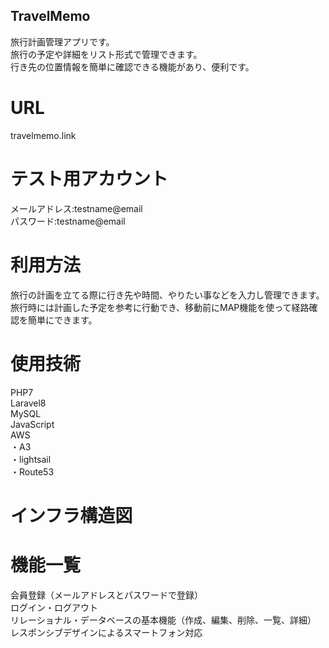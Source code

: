 ## TravelMemo <br>
旅行計画管理アプリです。　<br>
旅行の予定や詳細をリスト形式で管理できます。　 <br>
行き先の位置情報を簡単に確認できる機能があり、便利です。 <br>
# URL <br>
travelmemo.link <br>
# テスト用アカウント <br>
メールアドレス:testname@email  <br>
パスワード:testname@email  <br>
# 利用方法　<br>
旅行の計画を立てる際に行き先や時間、やりたい事などを入力し管理できます。 <br>
旅行時には計画した予定を参考に行動でき、移動前にMAP機能を使って経路確認を簡単にできます。　<br>
# 使用技術 <br>
PHP7 <br>
Laravel8 <br>
MySQL <br>
JavaScript <br>
AWS <br>
 ・A3 <br>
 ・lightsail <br>
 ・Route53 <br>
# インフラ構造図 <br>

# 機能一覧 <br>
会員登録（メールアドレスとパスワードで登録） <br>
ログイン・ログアウト <br>
リレーショナル・データベースの基本機能（作成、編集、削除、一覧、詳細） <br>
レスポンシブデザインによるスマートフォン対応 <br>
